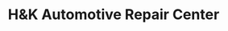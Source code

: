 ---
title: "H&K Automotive Repair Center"
url: /bergen/handk-automotive-repair-center/
shop: car repair
---